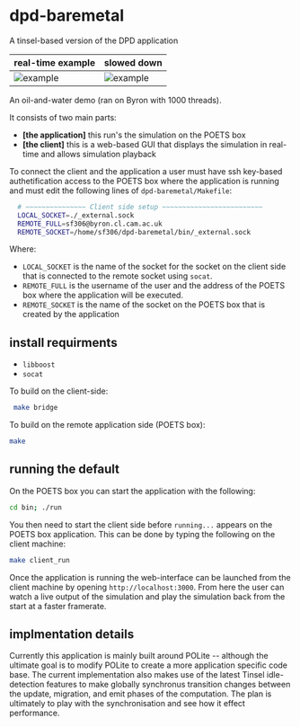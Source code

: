 # dpd-baremetal
A tinsel-based version of the DPD application

| real-time example | slowed down |
| ----------------- | ----------- |
| ![example](gifs/dpd-baremetal-oil-and-water-realtime.gif) | ![example](gifs/dpd-baremetal-oil-and-water-slowed-start.gif) |

An oil-and-water demo (ran on Byron with 1000 threads).
 
It consists of two main parts:
* __[the application]__ this run's the simulation on the POETS box
* __[the client]__ this is a web-based GUI that displays the simulation in real-time and allows simulation playback

To connect the client and the application a user must have ssh key-based authetification access to the POETS box where the application is running and must edit the following lines of `dpd-baremetal/Makefile`:

```bash
  # ~~~~~~~~~~~~~~~ Client side setup ~~~~~~~~~~~~~~~~~~~~~~~~~
  LOCAL_SOCKET=./_external.sock
  REMOTE_FULL=sf306@byron.cl.cam.ac.uk
  REMOTE_SOCKET=/home/sf306/dpd-baremetal/bin/_external.sock
```
Where:
* `LOCAL_SOCKET` is the name of the socket for the socket on the client side that is connected to the remote socket using `socat`.
* `REMOTE_FULL` is the username of the user and the address of the POETS box where the application will be executed.
* `REMOTE_SOCKET` is the name of the socket on the POETS box that is created by the application

## install requirments

* `libboost`
* `socat`

To build on the client-side:
```bash
 make bridge 
```

To build on the remote application side (POETS box):
```bash
make
```

## running the default
On the POETS box you can start the application with the following:
```bash
cd bin; ./run
```

You then need to start the client side before `running...` appears on the POETS box application. This can be done by typing the following on the client machine:
```bash
make client_run
```

Once the application is running the web-interface can be launched from the client machine by opening `http://localhost:3000`. From here the user can watch a live output of the simulation and play the simulation back from the start at a faster framerate. 

## implmentation details

Currently this application is mainly built around POLite -- although the ultimate goal is to modify POLite to create a more application specific code base. The current implementation also makes use of the latest Tinsel idle-detection features to make globally synchronus transition changes between the update, migration, and emit phases of the computation. The plan is ultimately to play with the synchronisation and see how it effect performance.
